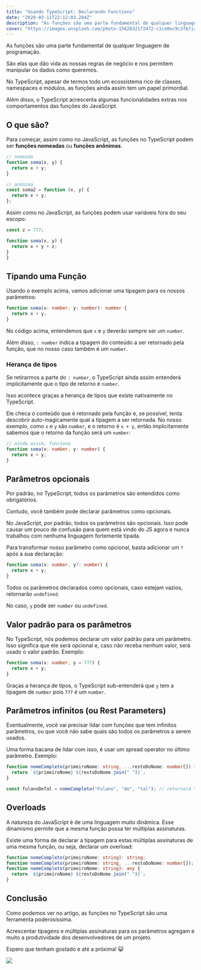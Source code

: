 ```yaml
---
title: "Usando TypeScript: Declarando Functions"
date: "2020-03-11T22:12:03.284Z"
description: "As funções são uma parte fundamental de qualquer linguagem de programação."
cover: "https://images.unsplash.com/photo-1582832172472-c1ce8ec9c3fb?ixlib=rb-1.2.1&ixid=eyJhcHBfaWQiOjEyMDd9&auto=format&fit=crop&w=1350&q=80"
---
```


As funções são uma parte fundamental de qualquer linguagem de programação.

São elas que dão vida as nossas regras de negócio e nos permitem manipular os dados como queremos.

No TypeScript, apesar de termos todo um ecossistema rico de classes, namespaces e módulos, as funções ainda assim tem um papel primordial.

Além disso, o TypeScript acrescenta algumas funcionalidades extras nos comportamentos das funções do JavaScript.

## O que são?

Para começar, assim como no JavaScript, as funções no TypeScript podem ser **funções nomeadas** ou **funções anônimas**.

```ts
// nomeada
function soma(x, y) {
  return x + y;
}

// anônima
const soma2 = function (x, y) {
  return x + y;
};
```

Assim como no JavaScript, as funções podem usar variáveis fora do seu escopo:

```ts
const z = 777;

function soma(x, y) {
  return x + y + z;
}
}
```

## Tipando uma Função

Usando o exemplo acima, vamos adicionar uma tipagem para os nossos parâmetros:

```ts
function soma(x: number, y: number): number {
  return x + y;
}
```

No código acima, entendemos que `x` e `y` deverão sempre ser um `number`.

Além disso, `: number` indica a tipagem do conteúdo a ser retornado pela função, que no nosso caso também é um `number`.

### Herança de tipos

Se retirarmos a parte do `: number`, o TypeScript ainda assim entenderá implicitamente que o tipo de retorno é `number`.

Isso acontece graças a herança de tipos que existe nativamente no TypeScript.

Ele checa o conteúdo que é retornado pela função e, se possível, tenta descobrir auto-magicamente qual a tipagem a ser retornada. No nosso exemplo, como `x` e `y` são `number`, e o retorno é `x + y`, então implicitamente sabemos que o retorno da função será um `number`:

```ts
// ainda assim, funciona
function soma(x: number, y: number) {
  return x + y;
}
```

## Parâmetros opcionais

Por padrão, no TypeScript, todos os parâmetros são entendidos como obrigatórios.

Contudo, você também pode declarar parâmetros como opcionais.

No JavaScript, por padrão, todos os parâmetros são opcionais. Isso pode causar um pouco de confusão para quem está vindo do JS agora e nunca trabalhou com nenhuma linguagem fortemente tipada.

Para transformar nosso parâmetro como opcional, basta adicionar um `?` após a sua declaração:

```ts
function soma(x: number, y?: number) {
  return x + y;
}
```

Todos os parâmetros declarados como opcionais, caso estejam vazios, retornarão `undefined`.

No caso, `y` pode ser `number` ou `undefined`.

## Valor padrão para os parâmetros

No TypeScript, nós podemos declarar um valor padrão para um parâmetro. Isso significa que ele será opcional e, caso não receba nenhum valor, será usado o valor padrão. Exemplo:

```ts
function soma(x: number, y = 777) {
  return x + y;
}
```

Graças a herança de tipos, o TypeScript sub-entenderá que `y` tem a tipagem de `number` pois `777` é um `number`.

## Parâmetros infinitos (ou Rest Parameters)

Eventualmente, você vai precisar lidar com funções que tem infinitos parâmetros, ou que você não sabe quais são todos os parâmetros a serem usados.

Uma forma bacana de lidar com isso, é usar um spread operator no último parâmetro. Exemplo:

```ts
function nomeCompleto(primeiroNome: string, ...restoDoNome: number[]) {
  return `${primeiroNome} ${restoDoNome.join(" ")}`;
}

const fulanoDeTal = nomeCompleto("Fulano", "de", "tal"); // retornará "Fulano de tal"
```

## Overloads

A natureza do JavaScript é de uma linguagem muito dinâmica. Esse dinamismo permite que a mesma função possa ter múltiplas assinaturas.

Existe uma forma de declarar a tipagem para estas múltiplas assinaturas de uma mesma função, ou seja, declarar um overload:

```ts
function nomeCompleto(primeiroNome: string): string;
function nomeCompleto(primeiroNome: string, ...restoDoNome: number[]);
function nomeCompleto(primeiroNome: string): any {
  return `${primeiroNome} ${restoDoNome.join(" ")}`;
}
```

## Conclusão

Como podemos ver no artigo, as funções no TypeScript são uma ferramenta poderosíssima.

Acrescentar tipagens e múltiplas assinaturas para os parâmetros agregam e muito a produtividade dos desenvolvedores de um projeto.

Espero que tenham gostado e até a próxima! 😺

![](https://media.giphy.com/media/f8ywYgttpGzzVPH5AO/giphy.gif)
